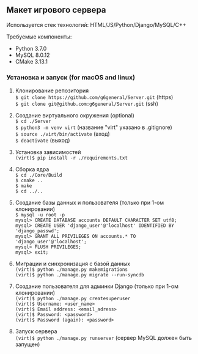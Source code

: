 ## Макет игрового сервера

Используется стек технологий: HTML/JS/Python/Django/MySQL/C++

Требуемые компоненты:
* Python 3.7.0
* MySQL 8.0.12
* CMake 3.13.1

### Установка и запуск (for macOS and linux)  

1. Клонирование репозитория  
`$ git clone https://github.com/g6general/Server.git` (https)    
`$ git clone git@github.com:g6general/Server.git` (ssh)

2. Создание виртуального окружения (optional)   
`$ cd ./Server`  
`$ python3 -m venv virt` (название "virt" указано в .gitignore)  
`$ source ./virt/bin/activate` (вход)  
`$ deactivate` (выход)  
3. Установка зависимостей  
`(virt)$ pip install -r ./requirements.txt`
4. Сборка ядра  
`$ cd ./Core/Build`  
`$ cmake ..`  
`$ make`  
`$ cd ../..`   
5. Создание базы данных и пользователя (только при 1-ом клонировании)  
`$ mysql -u root -p`  
`mysql> CREATE DATABASE accounts DEFAULT CHARACTER SET utf8;`  
`mysql> CREATE USER 'django_user'@'localhost' IDENTIFIED BY 'django_passwd';`   
`mysql> GRANT ALL PRIVILEGES ON accounts.* TO 'django_user'@'localhost';`  
`mysql> FLUSH PRIVILEGES;`  
`mysql> exit;` 
6. Миграции и синхронизация с базой данных   
`(virt)$ python ./manage.py makemigrations`  
`(virt)$ python ./manage.py migrate --run-syncdb`
7. Создание пользователя для админки Django (только при 1-ом клонировании)  
`(virt)$ python ./manage.py createsuperuser`  
`(virt)$ Username: <user_name>`  
`(virt)$ Email address: <email_adress>`  
`(virt)$ Password: <password>`  
`(virt)$ Password (again): <password>`  
8. Запуск сервера    
`(virt)$ python ./manage.py runserver` (сервер MySQL должен быть запущен)
